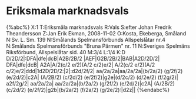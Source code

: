 # Eriksmala marknadsvals

{%abc%}
X:1
T:Eriksmåla marknadsvals
R:Vals
S:efter Johan Fredrik Theandersson
Z:Jan Erik Ekman, 2008-11-02
O:Kosta, Ekeberga, Småland
N:Sv. L. Sm. 139
N:Smålands Spelmansförbunds Allspelslåtar nr.4
N:Smålands Spelmansförbunds "Bruna Pärmen" nr. 11
N:Sveriges Spelmäns Riksförbund, Allspelslåtar sid. 40
M:3/4
L:1/4
K:D
D/2D/2|:DFA|dfe|dcB|A2B/2B/2
|AEF|G2B/2B/2|BAB|A2D/2D/2|
DFA|dfe|dcB| A2A|A/2(c/2 e/2)(A/2 c/2)e/2|
A/2(c/2 e/2)(A/2 c/2)e/2|ddd|1d2D/2D/2:|2|:d2d/2f/2|
aa/2a/2a|aa/2a/2a|(b/2a/2) (g/2f/2) (e/2d/2)|c2A|
(A/2B/2) (c/2d/2) (e/2f/2)|g2e|(d/2c/2) (d/2e/2) (f/2g/2)|
a2f/2g/2| aa/2a/2a| aa/2a/2a|(b/2a/2) (g/2f/2) (e/2d/2)|c2A|
(A/2B/2) (c/2d/2) (e/2f/2)|g2b|(b/2a/2) (f/2a/2) (g/2e/2):|d2z||
{%endabc%}
